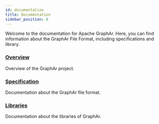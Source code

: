 ```yaml
---
id: documentation
title: Documentation
sidebar_position: 0
---
```



Welcome to the documentation for Apache GraphAr. Here, you can find information about the GraphAr File Format, including specifications and library.

### [Overview](/docs/overview)
Overview of the GraphAr project.

### [Specification](/docs/category/specification)
Documentation about the GraphAr file format.

### [Libraries](/docs/category/libraries)
Documentation about the libraries of GraphAr. 
